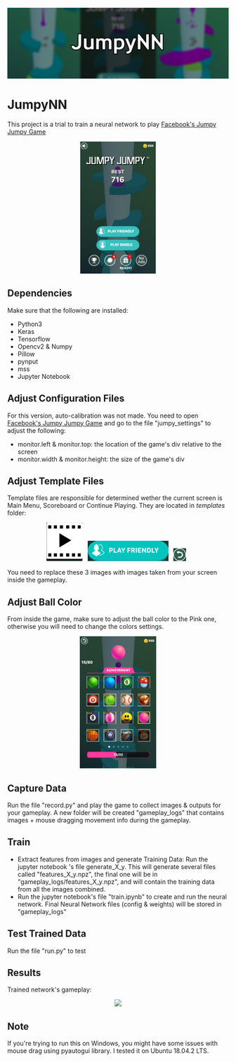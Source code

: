 <p align="center">
 <img src="images/banner_cropped.png">
</p>

# JumpyNN

This project is a trial to train a neural network to play [Facebook's Jumpy Jumpy Game](https://www.facebook.com/instantgames/198982457542294)

<p align="center">
 <img src="images/game.png" height=300>
</p>



## Dependencies

Make sure that the following are installed:
* Python3
* Keras
* Tensorflow
* Opencv2 & Numpy
* Pillow
* pynput
* mss
* Jupyter Notebook

## Adjust Configuration Files
For this version, auto-calibration was not made. You need to open [Facebook's Jumpy Jumpy Game](https://www.facebook.com/instantgames/198982457542294) and go to the file "jumpy_settings" to adjust the following:
* monitor.left & monitor.top: the location of the game's div relative to the screen
* monitor.width & monitor.height: the size of the game's div

## Adjust Template Files
Template files are responsible for determined wether the current screen is Main Menu, Scoreboard or Continue Playing. They are located in _templates_ folder:
<p align="center">
 <img src="templates/template_continue.png"> &nbsp;
 <img src="templates/template_main_menu.png"> &nbsp;
 <img src="templates/template_score_board.png"> &nbsp;
</p>

You need to replace these 3 images with images taken from your screen inside the gameplay.

## Adjust Ball Color
From inside the game, make sure to adjust the ball color to the Pink one, otherwise you will need to change the colors settings.
<p align="center">
 <img src="images/ball.png" height=300>
</p>

## Capture Data
Run the file "record.py" and play the game to collect images & outputs for your gameplay.
A new folder will be created "gameplay_logs" that contains images + mouse dragging movement info during the gameplay.

## Train
* Extract features from images and generate Training Data: Run the jupyter notebook 's file generate_X_y. This will generate several files called "features_X_y.npz", the final one will be in "gameplay_logs/features_X_y.npz", and will contain the training data from all the images combined.
* Run the jupyter notebook's file "train.ipynb" to create and run the neural network. Final Neural Network files (config & weights) will be stored in "gameplay_logs"

## Test Trained Data
Run the file "run.py" to test

## Results
Trained network's gameplay:
<p align="center">
 <img src="images/gameplay_trained.gif" height=300>
</p>


## Note
If you're trying to run this on Windows, you might have some issues with mouse drag using pyautogui library. I tested it on Ubuntu 18.04.2 LTS.
